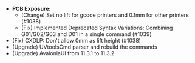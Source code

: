 - **PCB Exposure:**
  - (Change) Set no lift for gcode printers and 0.1mm for other printers (#1038)
  - (Fix) Implemented Deprecated Syntax Variations: Combining G01/G02/G03 and D01 in a single command (#1039)
- (Fix) CXDLP: Don't allow 0mm as lift height (#1038)
- (Upgrade) UVtoolsCmd parser and rebuild the commands
- (Upgrade) AvaloniaUI from 11.3.1 to 11.3.2

